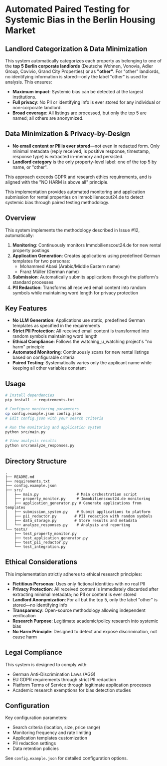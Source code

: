 # Automated Paired Testing for Systemic Bias in the Berlin Housing Market

## Landlord Categorization & Data Minimization

This system automatically categorizes each property as belonging to one of the **top 5 Berlin corporate landlords** (Deutsche Wohnen, Vonovia, Adler Group, Covivio, Grand City Properties) or as **"other"**. For "other" landlords, no identifying information is stored—only the label "other" is used for analysis. This ensures:

- **Maximum impact**: Systemic bias can be detected at the largest institutions.
- **Full privacy**: No PII or identifying info is ever stored for any individual or non-corporate landlord.
- **Broad coverage**: All listings are processed, but only the top 5 are named; all others are anonymized.

## Data Minimization & Privacy-by-Design

- **No email content or PII is ever stored**—not even in redacted form. Only minimal metadata (reply received, is positive response, timestamp, response type) is extracted in-memory and persisted.
- **Landlord category** is the only property-level label: one of the top 5 by name, or "other".

This approach exceeds GDPR and research ethics requirements, and is aligned with the "NO HARM is above all" principle.


This implementation provides automated monitoring and application submission for rental properties on Immobilienscout24.de to detect systemic bias through paired testing methodology.

## Overview

This system implements the methodology described in Issue #12, automatically:

1. **Monitoring**: Continuously monitors Immobilienscout24.de for new rental property postings
2. **Application Generation**: Creates applications using predefined German templates for two personas:
   - Mohammed Abasi (Arabic/Middle Eastern name)
   - Franz Müller (German name)
3. **Submission**: Automatically submits applications through the platform's standard processes
4. **PII Redaction**: Transforms all received email content into random symbols while maintaining word length for privacy protection

## Key Features

- **No LLM Generation**: Applications use static, predefined German templates as specified in the requirements
- **Strict PII Protection**: All received email content is transformed into random symbols maintaining word length
- **Ethical Compliance**: Follows the watching_u_watching project's "no harm" principle
- **Automated Monitoring**: Continuously scans for new rental listings based on configurable criteria
- **Paired Testing**: Systematically varies only the applicant name while keeping all other variables constant

## Usage

```bash
# Install dependencies
pip install -r requirements.txt

# Configure monitoring parameters
cp config.example.json config.json
# Edit config.json with your search criteria

# Run the monitoring and application system
python src/main.py

# View analysis results
python src/analyze_responses.py
```

## Directory Structure

```
.
├── README.md
├── requirements.txt
├── config.example.json
├── src/
│   ├── main.py                 # Main orchestration script
│   ├── property_monitor.py     # Immobilienscout24.de monitoring
│   ├── application_generator.py # Generate applications from templates
│   ├── submission_system.py    # Submit applications to platform
│   ├── pii_redactor.py        # PII redaction with random symbols
│   ├── data_storage.py        # Store results and metadata
│   └── analyze_responses.py    # Analysis and reporting
└── tests/
    ├── test_property_monitor.py
    ├── test_application_generator.py
    ├── test_pii_redactor.py
    └── test_integration.py
```

## Ethical Considerations


This implementation strictly adheres to ethical research principles:

- **Fictitious Personas**: Uses only fictional identities with no real PII
- **Privacy Protection**: All received content is immediately discarded after extracting minimal metadata; no PII or content is ever stored
- **Landlord Anonymization**: For all but the top 5, only the label "other" is stored—no identifying info
- **Transparency**: Open-source methodology allowing independent verification
- **Research Purpose**: Legitimate academic/policy research into systemic bias
- **No Harm Principle**: Designed to detect and expose discrimination, not cause harm

## Legal Compliance

This system is designed to comply with:
- German Anti-Discrimination Laws (AGG)
- EU GDPR requirements through strict PII redaction
- Platform Terms of Service through legitimate application processes
- Academic research exemptions for bias detection studies

## Configuration

Key configuration parameters:
- Search criteria (location, size, price range)
- Monitoring frequency and rate limiting
- Application templates customization
- PII redaction settings
- Data retention policies

See `config.example.json` for detailed configuration options.